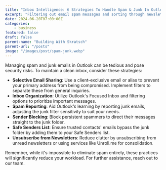 ```yaml
---
title: "Inbox Intelligence: 6 Strategies To Handle Spam & Junk In Outlook"
excerpt: "Filtering out email spam messages and sorting through newsletters can be a huge waste of time. so how do you keep your inbox relatively spam-and-junk free?"
date: 2024-06-20T07:00:00Z
categories:
    - business
featured: false
draft: false
parent-name: "Building With Skratsch"
parent-url: "/posts"
image: "/images/post/spam-junk.webp"
---
```


Managing spam and junk emails in Outlook can be tedious and pose security risks. To maintain a clean inbox, consider these strategies:

- **Selective Email Sharing**: Use a client-exclusive email or alias to prevent your primary address from being compromised. Implement filters to separate these from general inquiries.
- **Inbox Organization**: Utilize Outlook's Focused Inbox and filtering options to prioritize important messages.
- **Spam Reporting**: Aid Outlook's learning by reporting junk emails, adjusting the junk filter sensitivity to suit your needs.
- **Sender Blocking**: Block persistent spammers to direct their messages straight to the junk folder.
- **Safe Senders List**: Ensure trusted contacts' emails bypass the junk folder by adding them to your Safe Senders list.
- **Unsubscribe from Newsletters**: Reduce clutter by unsubscribing from unread newsletters or using services like Unroll.me for consolidation.

Remember, while it's impossible to eliminate spam entirely, these practices will significantly reduce your workload. For further assistance, reach out to our team.